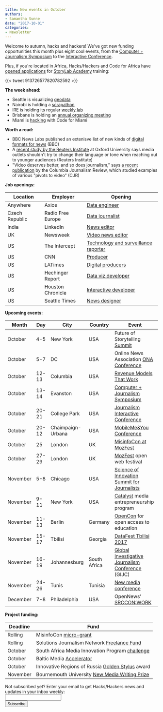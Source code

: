 ```yaml
---
title: New events in October
authors:
- Samantha Sunne
date: "2017-10-01"
categories:
- Newsletter
---
```


Welcome to autumn, hacks and hackers! We've got new funding opportunities this month plus eight cool events, from the [Computer + Journalism Symposium](http://cj2017.northwestern.edu/) to the [Interactive Conference](http://journalisminteractive.com/2017/).

Plus, if you're located in Africa, Hacks/Hackers and Code for Africa have [opened applications](https://docs.google.com/forms/d/e/1FAIpQLScwSFVA8KcC0QcLq3NvWZFUB115o_hVgtjDBYLiHdJQIq6MuA/viewform?c=0&w=1) for [StoryLab Academy](https://academy.codeforafrica.org/) training:

{{< tweet 913726577820782592 >}}

**The week ahead:**

* Seattle is visualizing [geodata](https://www.meetup.com/Hacks-Hackers-Seattle/events/243118571/)
* Nairobi is holding a [scrapathon](https://docs.google.com/forms/d/1YM2sXg18otgVDMJpBiZFjXs-mJkBP1NITyauLl5ZooA/viewform?edit_requested=true)
* IRE is holding its regular [weekly lab](https://www.meetup.com/hackshackersIRE/events/243534425/)
* Brisbane is holding an [annual organizing meeting](https://www.meetup.com/Hacks-Hackers-Brisbane/events/242762274/)
* Miami is [hacking](https://www.meetup.com/Hacks-Hackers-Miami/events/243469654/) with Code for Miami

**Worth a read:**

* BBC News Labs published an extenisve list of new kinds of [digital formats for news](https://medium.com/bbc-news-labs/beyond-800-words-new-digital-story-formats-for-news-ab9b2a2d0e0d) (BBC)
* A [recent study by the Reuters Institute](http://reutersinstitute.politics.ox.ac.uk/risj-review/innovation-digital-news-not-always-exclusively-tied-pursuit-clearly-defined-editorial?utm_source=API+Need+to+Know+newsletter&utm_campaign=230d75a65e-EMAIL_CAMPAIGN_2017_09_27&utm_medium=email&utm_term=0_e3bf78af04-230d75a65e-38065925) at Oxford University says media outlets shouldn't try to change their language or tone when reaching out to younger audiences (Reuters Institute)
* "Video deserves better, and so does journalism," says [a recent publication](https://www.cjr.org/business_of_news/pivot-to-video.php?utm_source=API+Need+to+Know+newsletter&utm_campaign=230d75a65e-EMAIL_CAMPAIGN_2017_09_27&utm_medium=email&utm_term=0_e3bf78af04-230d75a65e-38065925) by the Columbia Journalism Review, which studied examples of various "pivots to video" (CJR)

**Job openings:**

| Location | Employer | Opening |
| -------- | -------- | ------- |
Anywhere | Axios | [Data engineer](https://boards.greenhouse.io/axios/jobs/648236)
Czech Republic | Radio Free Europe | [Data journalist](http://careers.journalists.org/jobs/10286614/data-visual-journalist)
India | LinkedIn | [News editor](http://jobs.jobvite.com/careers/linkedin/job/okqZ5fwy?s=LinkedIn&__jvst=Job+Board&__jvsd=LinkedIn)
UK | Newsweek | [Video news editor](http://www.gorkanajobs.co.uk/job/74330/newsweek-media-group-video-news-editor/?deviceType=Desktop&TrackID=1#sc=rss&me=feed&cm=general)
US | The Intercept | [Technology and surveillance reporter](https://boards.greenhouse.io/firstlookmedia/jobs/660260#.WdAVjtOGPVp)
US | CNN | [Producer](https://www.turnerjobs.com/job/washington/producer-i-cnn-inside-politics-with-john-king/1174/5796190)
US | LATimes | [Digital producers](http://careers.journalists.org/jobs/10318614/la-times-digital-editors)
US | Hechinger Report | [Data viz developer](http://employment.tc.columbia.edu/cw/en-us/job/501994)
US | Houston Chronicle | [Interactive developer](https://goo.gl/forms/poBpX8HVKnN92l392)
US | Seattle Times | [News designer](https://snd.org/jobs/view/news-designer-11/)

**Upcoming events:**

| Month | Day | City | Country | Event |
| ----- | --- | ---- | ------- | ----- |
October | 4-5 | New York | USA | Future of Storytelling [Summit](https://futureofstorytelling.org/summit)
October | 5-7 | DC | USA | Online News Association [ONA Conference](https://ona17.journalists.org/)
October | 12-13 | Columbia | USA | [Revenue Models That Work](https://www.rjionline.org/events/revenue-models-that-work)
October | 13-14 | Evanston | USA | [Computer + Journalism Symposium](http://cj2017.northwestern.edu/)
October | 20-21 | College Park | USA | [Journalism Interactive Conference](http://journalisminteractive.com/2017/)
October | 20-12 | Chaimpaign-Urbana | USA | [MobileMe&You Conference](http://www.mobileme-you.com/)
October | 25 | London | UK | [MisinfoCon at MozFest](https://misinfocon.com/misinfocon-is-back-well-see-you-at-the-mozilla-festival-in-london-fb8ea5f8c42b)
October | 27-29 | London | UK | [MozFest](https://mozillafestival.org/) open web festival
November | 5-8 | Chicago | USA | [Science of Innovation Summit for Journalists](http://ijnet.org/en/opportunities/science-innovation-summit-journalists-open-us)
November | 9-11 | New York | USA | [Catalyst](http://www.aaja.org/catalyst-2017) media entrepreneurship program
November | 11-13 | Berlin | Germany | [OpenCon](https://apply.opencon2017.org/referral/canada) for open access to education
November | 15-17 | Tbilisi | Georgia | [DataFest Tbilisi 2017](https://docs.google.com/forms/d/e/1FAIpQLSfTuRElJilqta24D4D7FUaT3uK6Hmhmu678bKrJzrUmvYKomw/viewform)
November | 16-19 | Johannesburg | South Africa | [Global Investigative Journalism Conference](http://gijc2017.org/) (GIJC)
November | 24-26 | Tunis | Tunisia | [New media conference](http://ijnet.org/en/opportunities/travel-fellowship-available-new-media-conference-tunisia)
December | 7-8 | Philadelphia | USA | OpenNews'  [SRCCON:WORK](https://opennews.org/blog/srccon-work/)

**Project funding:**

| Deadline | Fund |
| -------- | ---- |
Rolling | MisinfoCon [micro-grant](https://docs.google.com/forms/d/e/1FAIpQLScyX13mJU0DLUaoAFijjClCOUbzKrdqfFR2gMwv0eXVKJYXyQ/viewform?c=0&w=1)
Rolling | Solutions Journalism Network [Freelance Fund](http://solutionsjournalism.org/now-offering-travel-funds-freelancers/)
October | South Africa Media Innovation Program [challenge](https://samip.mdif.org/innovation-challenge/)
October | Baltic Media [Accelerator](http://www.balticma.org/)
October | Innovative Regions of Russia [Golden Stylus](http://ijnet.org/en/opportunities/contest-reporting-new-technologies-open-russia) award
November | Bournemouth University [New Media Writing Prize](http://newmediawritingprize.co.uk/)

<div id="mc_embed_signup"><form id="mc-embedded-subscribe-form" class="validate" action="//hackshackers.us1.list-manage.com/subscribe/post?u=c56f2e53d5ed6ef87f8aaa75c&amp;id=fb2bc6f10b" method="post" name="mc-embedded-subscribe-form" novalidate="" target="_blank">

<div id="mc_embed_signup_scroll">

<div class="mc-field-group"><label for="mce-EMAIL">Not subscribed yet? Enter your email to get Hacks/Hackers news and updates in your inbox weekly:  </label></div>

<div class="mc-field-group"><input id="mce-EMAIL" class="required email" name="EMAIL" type="email" value="" /></div>

<!-- real people should not fill this in and expect good things - do not remove this or risk form bot signups-->

<div style="position: absolute; left: -5000px;"><input tabindex="-1" name="b_c56f2e53d5ed6ef87f8aaa75c_fb2bc6f10b" type="text" value="" /></div>

<div class="clear"><input id="mc-embedded-subscribe" class="button" name="subscribe" type="submit" value="Subscribe" /></div>

</div>

</form></div>

<!--End mc_embed_signup-->

<meta name="twitter:card" content="summary">

<meta name="twitter:image:src" content="https://hackshackers.com/content-images/about/hackshackers_logomark.png">

